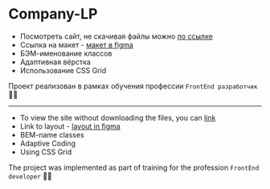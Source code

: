 # Company-LP

- Посмотреть сайт, не скачивая файлы можно [по ссылке](https://barandakhina.github.io/Home-page__bulding/)
- Cсылка на макет - [макет в figma](https://www.figma.com/file/OmLEbwRJtKxnOTFCLhrIIe/Company-(LP)?node-id=0%3A1)
- БЭМ-именование классов 
- Адаптивная вёрстка
- Использование CSS Grid

Проект реализован в рамках обучения профессии `FrontEnd разработчик` 👩‍💻

--------------------------------------------------------------------------------------

- To view the site without downloading the files, you can [link](https://barandakhina.github.io/Home-page__bulding/)
- Link to layout - [layout in figma](https://www.figma.com/file/OmLEbwRJtKxnOTFCLhrIIe/Company-(LP)?node-id=0%3A1)
- BEM-name classes 
- Adaptive Coding
- Using CSS Grid

The project was implemented as part of training for the profession `FrontEnd developer` 👩‍💻
